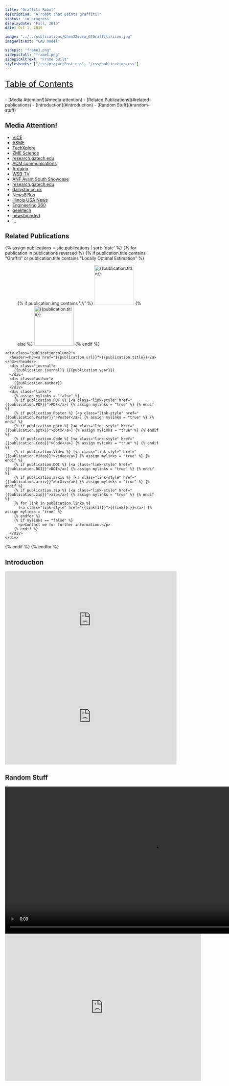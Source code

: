 ```yaml
---
title: "Graffiti Robot"
description: "A robot that paints graffiti!"
status: 'in progress'
displaydate: "Fall, 2019"
date: Oct 1, 2019

image: "../../publications/Chen22icra_GTGraffiti/icon.jpg"
imageAltText: "CAD model"

sidepic: "frame1.png"
sidepicfull: "frame1.png"
sidepicAltText: "Frame built"
stylesheets: ["/css/projectPost.css", "/css/publication.css"]
---
```


<p style="font-size: 20pt; text-decoration: underline;">Table of Contents</p>
- [Media Attention!](#media-attention)
- [Related Publications](#related-publications)
- [Introduction](#introduction)
- [Random Stuff](#random-stuff)

## Media Attention!

* [VICE](https://www.vice.com/en/article/5d3myx/scientists-are-training-ai-robots-to-write-graffiti)
* [ASME](https://www.asme.org/topics-resources/content/robot-turns-artist-s-commands-to-graffiti)
* [TechXplore](https://techxplore.com/news/2022-06-gtgraffiti-robot-human.html)
* [ZME Science](https://www.zmescience.com/science/graffiti-drawing-robot-developed-234673563/)
* [research.gatech.edu](https://research.gatech.edu/introducing-gtgraffiti-robot-paints-human?utm_medium=email&utm_source=daily-digest&utm_campaign=2022-06-08&utm_content=news)
* [ACM communications](https://cacm.acm.org/careers/261797-grad-students-develop-robot-that-paints-like-a-human/fulltext)
* [Arduino](https://blog.arduino.cc/2022/06/09/graffiti-robot-paints-like-a-human/)
* [WSB-TV](https://www.wsbtv.com/news/local/georgia-tech-student-builds-robot-artist/FPEUYTZ6TFCN5COAONOQWT4SHE/?outputType=amp)
* [ANF Avant South Showcase](https://www.atlantanewsfirst.com/2023/09/29/avant-south-showcases-use-ai-robotics-georgia-tech/)
* [research.gatech.edu](https://research.gatech.edu/introducing-gtgraffiti-robot-paints-human)
* [dailystar.co.uk](https://www.dailystar.co.uk/tech/news/robo-banksy-graffiti-robot-could-27187562)
* [News8Plus](https://news8plus.com/introducing-gtgraffiti-the-robot-that-paints-like-a-human/)
* [Illinois USA News](https://illinoisusanews.com/a-robot-that-draws-like-a-human/13587/)
* [Engineering 360](https://insights.globalspec.com/article/18822/video-researchers-introduce-their-graffiti-bot)
* [geektech](https://geektech.me/a-robot-has-appeared-that-draws-graffiti-like-a-person/)
* [newsfounded](https://newsfounded.com/zimbabwe/the-robot-that-paints-like-a-human/)
* ...

<!-- I don't know exactly how internet journalism works, but somehow there's [100s of Google search results](https://www.google.com/search?q=%22gtgraffiti%22+%2B+%22gerry%22), including in various languages. -->

## Related Publications
{% assign publications = site.publications | sort: 'date' %}
{% for publication in publications reversed %}
  {% if publication.title contains "Graffiti" or publication.title contains "Locally Optimal Estimation" %}
<div class="publication">
  <div class="publicationrow">
    <div class="publicationcolumn1">
      <figure class="imagefig">
        {% if publication.img contains '://' %}
          <img src="{{publication.img}}" alt="{{publication.title}}" style="width: 130px; {% if publication.img_crop %}height: 110px; object-fit: cover;{% endif %}"/>
        {% else %}
          <img src="{{publication.url | remove: "/index.html" }}/{% if publication.img %}{{publication.img}}{% else %}icon.png{% endif %}" alt="{{publication.title}}" style="width: 130px; {% if publication.img_crop %}height: 110px; object-fit: cover;{% endif %}"/>
        {% endif %}
      </figure>
    </div>

    <div class="publicationcolumn2">
      <header><h3><a href="{{publication.url}}">{{publication.title}}</a></h3></header>
      <div class="journal">
        {{publication.journal}} ({{publication.year}})
      </div>
      <div class="author">
        {{publication.author}}
      </div>
      <div class="links">
        {% assign mylinks = "false" %}
        {% if publication.PDF %} [<a class="link-style" href="{{publication.PDF}}">PDF</a>] {% assign mylinks = "true" %} {% endif %}
        {% if publication.Poster %} [<a class="link-style" href="{{publication.Poster}}">Poster</a>] {% assign mylinks = "true" %} {% endif %}
        {% if publication.pptx %} [<a class="link-style" href="{{publication.pptx}}">pptx</a>] {% assign mylinks = "true" %} {% endif %}
        {% if publication.Code %} [<a class="link-style" href="{{publication.Code}}">Code</a>] {% assign mylinks = "true" %} {% endif %}
        {% if publication.Video %} [<a class="link-style" href="{{publication.Video}}">Video</a>] {% assign mylinks = "true" %} {% endif %}
        {% if publication.DOI %} [<a class="link-style" href="{{publication.DOI}}">DOI</a>] {% assign mylinks = "true" %} {% endif %}
        {% if publication.arxiv %} [<a class="link-style" href="{{publication.arxiv}}">arXiv</a>] {% assign mylinks = "true" %} {% endif %}
        {% if publication.zip %} [<a class="link-style" href="{{publication.zip}}">zip</a>] {% assign mylinks = "true" %} {% endif %}
        {% for link in publication.links %}
          [<a class="link-style" href="{{link[1]}}">{{link[0]}}</a>] {% assign mylinks = "true" %}
        {% endfor %}
        {% if mylinks == "false" %}
          <p>Contact me for further information.</p>
        {% endif %}
      </div>
    </div>
  </div>
</div>
  {% endif %}
{% endfor %}

## Introduction

<iframe width="560" height="315" src="https://www.youtube.com/embed/5dH81DFNipQ" title="YouTube video player" frameborder="0" allow="accelerometer; autoplay; clipboard-write; encrypted-media; gyroscope; picture-in-picture" allowfullscreen></iframe>

<iframe width="560" height="315" src="https://www.youtube.com/embed/R4ySYTNGv6s" title="YouTube video player" frameborder="0" allow="accelerometer; autoplay; clipboard-write; encrypted-media; gyroscope; picture-in-picture" allowfullscreen></iframe>

## Random Stuff
<!-- <p style="padding-bottom:150px"></p> -->

<div style="width:100%;height:480px;background-color:black;text-align:center;">
  <video style="height:100%;" controls>
    <source src="https://lh3.googleusercontent.com/t7u2RXCRQ628cqSrNyn3xcPl4SOP0HIigTkj9JXwwfxfTJZ4Kbt58m_8H8DoTgs8inoFWgI3Hz0e1okQa0IepMSV69awIsE6x6HifSyrqeJxii5p078Kw5kamFZJ7paNW2_VlO5ZB8c=m18" type="video/mp4">
  </video>
</div>

<iframe src="https://myhub.autodesk360.com/ue2946219/shares/public/SH56a43QTfd62c1cd968dfe68d7c2ef9758f?mode=embed" width="640" height="480" allowfullscreen="true" webkitallowfullscreen="true" mozallowfullscreen="true"  frameborder="0"></iframe>